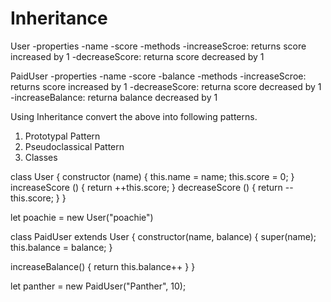 # Inheritance

User
  -properties
    -name
    -score
  -methods
    -increaseScroe: returns score increased by 1
    -decreaseScore: returna score decreased by 1

PaidUser
  -properties
    -name
    -score
    -balance
  -methods
    -increaseScroe: returns score increased by 1
    -decreaseScore: returna score decreased by 1
    -increaseBalance: returna balance decreased by 1

Using Inheritance convert the above into following patterns.

1. Prototypal Pattern
2. Pseudoclassical Pattern
3. Classes

class User {
  constructor (name) {
    this.name = name;
    this.score = 0;
  }
  increaseScore () {
    return ++this.score;
  }
  decreaseScore () {
    return --this.score;
  }
}

let poachie = new User("poachie")

class PaidUser extends User {
  constructor(name, balance) {
    super(name);
    this.balance = balance;
  }
  
  increaseBalance() {
    return this.balance++
  }
}

let panther = new PaidUser("Panther", 10);
